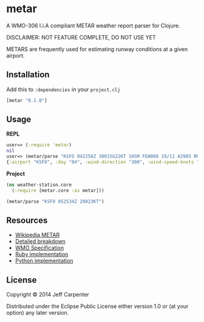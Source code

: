 # metar

A WMO-306 I.i.A compliant METAR weather report parser for Clojure.

DISCLAIMER: NOT FEATURE COMPLETE, DO NOT USE YET

METARS are frequently used for estimating runway conditions at a given airport.

## Installation

Add this to `:dependencies` in your `project.clj`

```clojure
[metar "0.1.0"]
```

## Usage

**REPL**

```clojure
user=> (:require 'metar)
nil
user=> (metar/parse "KSFO 042256Z 30015G22KT 10SM FEW008 19/11 A2985 RMK AO2 SLP107 T01940111")
{:airport "KSFO", :day "04", :wind-direction "300", :wind-speed-knots "15", :wind-gust-knots "22"}
```

**Project**

```clojure
(ns weather-station.core
  (:require [metar.core :as metar]))

(metar/parse "KSFO 052534Z 20023KT")
```

## Resources

- [Wikipedia METAR](http://en.wikipedia.org/wiki/METAR)
- [Detailed breakdown](http://www.uscg.mil/auxiliary/missions/auxair/metar_taf.pdf)
- [WMO Specification](http://www.wmo.int/pages/prog/www/WMOCodes/Manual/WMO306_Vol-I-1-PartA.pdf)
- [Ruby implementation](https://github.com/joeyates/metar-parser)
- [Python implementation](https://pypi.python.org/pypi/metar/1.4.0)

## License

Copyright &copy; 2014 Jeff Carpenter

Distributed under the Eclipse Public License either version 1.0 or (at
your option) any later version.
